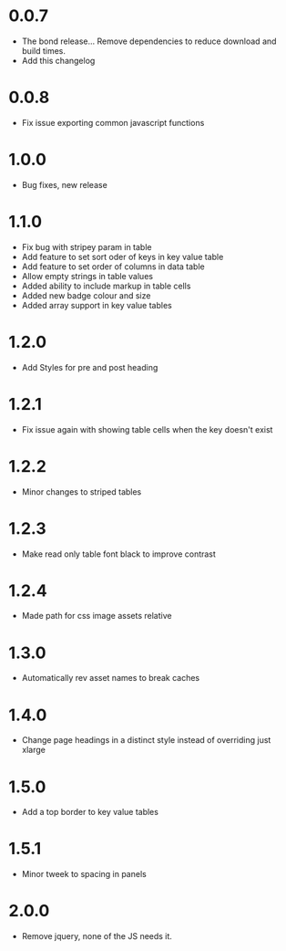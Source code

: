 # 0.0.7

- The bond release... Remove dependencies to reduce download and build times.
- Add this changelog

# 0.0.8
- Fix issue exporting common javascript functions

# 1.0.0
- Bug fixes, new release

# 1.1.0
- Fix bug with stripey param in table
- Add feature to set sort oder of keys in key value table
- Add feature to set order of columns in data table
- Allow empty strings in table values
- Added ability to include markup in table cells
- Added new badge colour and size
- Added array support in key value tables

# 1.2.0
- Add Styles for pre and post heading

# 1.2.1
- Fix issue again with showing table cells when the key doesn't exist

# 1.2.2
- Minor changes to striped tables

# 1.2.3
- Make read only table font black to improve contrast

# 1.2.4
- Made path for css image assets relative

# 1.3.0
- Automatically rev asset names to break caches

# 1.4.0
- Change page headings in a distinct style instead of overriding just xlarge

# 1.5.0
- Add a top border to key value tables

# 1.5.1
- Minor tweek to spacing in panels

# 2.0.0
- Remove jquery, none of the JS needs it.
